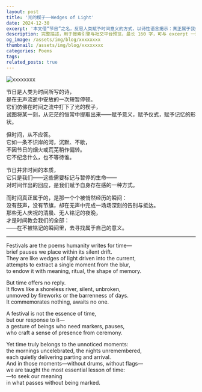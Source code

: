 ```yaml
---
layout: post
title: '光的楔子——Wedges of Light'
date: 2024-12-30
excerpt: '本文借“节日”之名，反思人类赋予时间意义的方式，以诗性语言揭示：真正属于我们的，是那些未被标记却悄然流逝的瞬间。Framed by the concept of “festivals,” this piece reflects on how humans seek to give meaning to time—ultimately revealing, in poetic language, that what truly belongs to us are the unmarked, silently passing moments.'
description: 完整描述，用于搜索引擎与社交平台预览，最长 160 字，可与 excerpt 一致
og_image: /assets/img/blog/xxxxxxxx
thumbnail: /assets/img/blog/xxxxxxxx
categories: Poems
tags: 
related_posts: true
---
```


  
<img src="/assets/img/blog/xxxxxxxx" alt="xxxxxxxx">

节日是人类为时间所写的诗，  
是在无声流逝中安放的一次短暂停顿。  
它们仿佛在时间之流中打下了光的楔子，  
试图将某一刻，从茫茫的恒常中提取出来——赋予意义，赋予仪式，赋予记忆的形状。  
  
但时间，从不应答。  
它如一条不识岸的河，沉默、不歇，  
不因节日的烟火或荒芜稍作偏转。  
它不纪念什么，也不等待谁。  
  
节日并非时间的本质，  
它只是我们——这些需要标记与暂停的生命——  
对时间作出的回应，是我们赋予自身存在感的一种方式。  
  
而时间真正属于的，是那一个个被悄然经历的瞬间：  
没有鼓声，没有节旗，却在无声中完成一场场深刻的告别与抵达。  
那些无人庆祝的清晨、无人铭记的夜晚，  
才是时间教会我们的全部：  
——在不被铭记的瞬间里，去寻找属于自己的意义。

---

Festivals are the poems humanity writes for time—  
brief pauses we place within its silent drift.  
They are like wedges of light driven into the current,  
attempts to extract a single moment from the blur,  
to endow it with meaning, ritual, the shape of memory.  
  
But time offers no reply.  
It flows like a shoreless river, silent, unbroken,  
unmoved by fireworks or the barrenness of days.  
It commemorates nothing, awaits no one.  
  
A festival is not the essence of time,  
but our response to it—  
a gesture of beings who need markers, pauses,  
who craft a sense of presence from ceremony.  
  
Yet time truly belongs to the unnoticed moments:  
the mornings uncelebrated, the nights unremembered,  
each quietly delivering parting and arrival.  
And in those moments—without drums, without flags—  
we are taught the most essential lesson of time:  
—to seek our meaning  
in what passes without being marked.